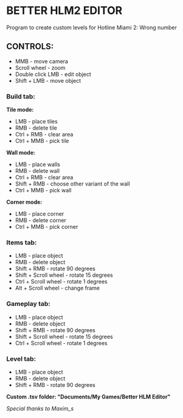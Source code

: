 # BETTER HLM2 EDITOR
Program to create custom levels for Hotline Miami 2: Wrong number

## CONTROLS:
 - MMB - move camera
 - Scroll wheel - zoom
 - Double click LMB - edit object
 - Shift + LMB - move object
### Build tab:
**Tile mode:**
 - LMB - place tiles
 - RMB - delete tile
 - Ctrl + RMB - clear area
 - Ctrl + MMB - pick tile

**Wall mode:**
 - LMB - place walls
 - RMB - delete wall
 - Ctrl + RMB - clear area
 - Shift + RMB - choose other variant of the wall
 - Ctrl + MMB - pick wall
   
**Corner mode:**
 - LMB - place corner
 - RMB - delete corner
 - Ctrl + MMB - pick corner
### Items tab:
 - LMB - place object
 - RMB - delete object
 - Shift + RMB - rotate 90 degrees
 - Shift + Scroll wheel - rotate 15 degrees
 - Ctrl + Scroll wheel - rotate 1 degrees
 - Alt + Scroll wheel - change frame
### Gameplay tab:
 - LMB - place object
 - RMB - delete object
 - Shift + RMB - rotate 90 degrees
 - Shift + Scroll wheel - rotate 15 degrees
 - Ctrl + Scroll wheel - rotate 1 degrees
### Level tab:
 - LMB - place object
 - RMB - delete object
 - Shift + RMB - rotate 90 degrees

**Custom .tsv folder: "Documents/My Games/Better HLM Editor"**

*Special thanks to Maxim_s*
